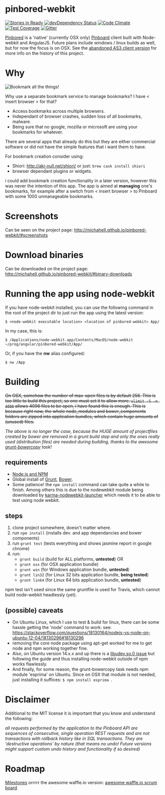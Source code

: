 pinbored-webkit
===============

[![Stories in Ready](https://badge.waffle.io/michahell/pinbored-webkit.png?label=In%20Progress&title=In%20Progress)](https://waffle.io/michahell/pinbored-webkit)
[![devDependency Status](https://david-dm.org/michahell/pinbored-webkit/dev-status.svg)](https://david-dm.org/michahell/pinbored-webkit/#info=devDependencies)
[![Code Climate](https://codeclimate.com/github/michahell/pinbored-webkit/badges/gpa.svg)](https://codeclimate.com/github/michahell/pinbored-webkit)
[![Test Coverage](https://codeclimate.com/github/michahell/pinbored-webkit/badges/coverage.svg)](https://codeclimate.com/github/michahell/pinbored-webkit)
[![Gitter](https://badges.gitter.im/JoinChat.svg)](https://gitter.im/michahell/pinbored-webkit?utm_source=badge&utm_medium=badge&utm_campaign=pr-badge)

[Pinbored](http://michahell.github.io/pinbored-webkit) is a 'native' (currently OSX only) [Pinboard](https://pinboard.in/) client built with Node-webkit and AngularJS. Future plans include windows / linux builds as well, but for now the focus is on OSX. See the [abandoned AS3 client version](https://github.com/michahell/pinbored) for more info on the history of this project.

Why
===

![Bookmark all the things!](http://cdn.meme.am/instances/500x/55806052.jpg)

Why use a separate bookmark service to manage bookmarks? I have < insert browser > for that?

* Access bookmarks across multiple browsers.
* Independant of browser crashes, sudden loss of all bookmarks, malware.
* Being sure that no google, mozilla or microsoft are using your bookmarks for whatever.

There are several apps that already do this but they are either commercial software or did not have the simple features that i want them to have.

For bookmark creation consider using:

* Shiori: http://aki-null.net/shiori/ or just: ```brew cask install shiori```
* browser dependant plugins or widgets.

i could add bookmark creation functionality in a later version, however this was never the intention of this app.
The app is aimed at **managing** one's bookmarks, for example after a switch from < insert browser >
to Pinboard with some 1000 unmanageable bookmarks.

Screenshots
===========

Can be seen on the project page: http://michahell.github.io/pinbored-webkit/#screenshots

Download binaries
=================

Can be downloaded on the project page:  http://michahell.github.io/pinbored-webkit/#binary-downloads

Running the app using node-webkit
=================================

If you have node-webkit installed, you can use the following command in the root of the project dir to just run the app using the latest version:
```
$ <node-webkit executable location> <location of pinbored-webkit> App/
```

In my case, this is:
```
$ /Applications/node-webkit.app/Contents/MacOS/node-webkit ~/prog/angular/pinbored-webkit/App/
```

Or, if you have the **nw** alias configured:

```
$ nw /App
```

Building
========

~~On OSX, somehow the number of max-open files is by default 256. This is too little to build this project,
so one must set it to allow more. ```ulimit -S -n 4096``` allows 4096 files to be open, i have found this is
enough. This is because right now, the whole node_modules and bower_components folders are zipped into application bundles, which contain huge amounts of (unused) files.~~

*The above is no longer the case, because the HUGE amount of projectfiles created by bower are removed in a grunt build step and only the ones really used (distribution files) are needed during building, thanks to the awesome [grunt-bowercopy](https://www.npmjs.org/package/grunt-bowercopy) task!*

requirements
------------

* [Node.js and NPM](http://nodejs.org/)
* Global install of [Grunt](http://gruntjs.com/), [Bower](http://bower.io/).
* Some patience! the ```npm install``` command can take quite a while to finish. Among others this is due to the nodewebkit module being downloaded by [karma-nodewebkit-launcher](https://www.npmjs.org/package/karma-nodewebkit-launcher) which needs it to be able to test using node webkit.

steps
-----

1. clone project somewhere, doesn't matter where.
2. run ```npm install``` (installs dev. and app dependancies and bower components)
3. run ```grunt test``` (tests everything and shows jasmine report in google chrome)
4. run:
    * ```grunt build``` (build for ALL platforms, **untested**) OR
    * ```grunt osx``` (for OSX application bundle)
    * ```grunt win``` (for Windows application bundle, **untested**)
    * ```grunt lin32``` (for Linux 32 bits application bundle, **being tested**)
    * ```grunt lin64``` (for Linux 64 bits application bundle, **untested**)

npm test isn't used since the same gruntfile is used for Travis, which cannot build node-webkit headlessly (yet).

(possible) caveats
------------------
* On Ubuntu Linux, which I use to test & build for linux, there can be some hassle getting the 'node' command to work:
 see: https://stackoverflow.com/questions/18130164/nodejs-vs-node-on-ubuntu-12-04/18130296#18130296
* removing the core node package using apt-get worked for me to get node and npm working together fine.
* Also, on Ubuntu version 14.x.x and up there is a [libudev.so.0 issue](https://www.exponential.io/blog/install-node-webkit-on-ubuntu-linux) but following the guide and thus installing node-webkit outside of npm works flawlessly.
* And finally, for some reason, the grunt-bowercopy task needs npm module 'esprima' on Ubuntu. Since on OSX that module is not needed, just installing it suffices: ```$ npm install esprima ```.

Disclaimer
==========

Additional to the MIT license it is important that you know and understand the following:

*all requests performed by the application to the Pinboard API are sequences of consecutive, single operation REST requests and are not transactions with rollback history like in SQL transactions. They are 'destructive operations' by nature (that means no undo! Future versions might support custom undo history and functionality if so desired)* 

Roadmap
=======

[Milestones](https://github.com/michahell/pinbored-webkit/milestones) orrrrr
the awesome waffle.io version: [awesome waffle.io scrum board](https://waffle.io/michahell/pinbored-webkit)
